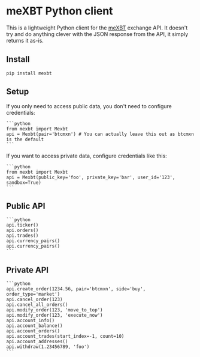 # meXBT Python client

This is a lightweight Python client for the [meXBT](https://mexbt.com) exchange API. It doesn't try and do anything clever with the JSON response from the API, it simply
returns it as-is.

## Install

    pip install mexbt


## Setup

If you only need to access public data, you don't need to configure credentials:

    ```python
    from mexbt import Mexbt
    api = Mexbt(pair='btcmxn') # You can actually leave this out as btcmxn is the default
    ```

If you want to access private data, configure credentials like this:

    ```python
    from mexbt import Mexbt
    api = Mexbt(public_key='foo', private_key='bar', user_id='123', sandbox=True)
    ```

## Public API

    ```python
    api.ticker()
    api.orders()
    api.trades()
    api.currency_pairs()
    api.currency_pairs()
    ```

## Private API

    ```python
    api.create_order(1234.56, pair='btcmxn', side='buy', order_type='market')
    api.cancel_order(123)
    api.cancel_all_orders()
    api.modify_order(123, 'move_to_top')
    api.modify_order(123, 'execute_now')
    api.account_info()
    api.account_balance()
    api.account_orders()
    api.account_trades(start_index=-1, count=10)
    api.account_addresses()
    api.withdraw(1.23456789, 'foo')
    ```
